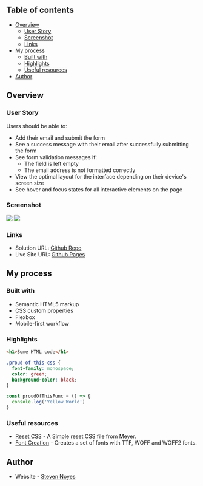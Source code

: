 ## Table of contents

- [Overview](#overview)
  - [User Story](#user-story)
  - [Screenshot](#screenshot)
  - [Links](#links)
- [My process](#my-process)
  - [Built with](#built-with)
  - [Highlights](#highlights)
  - [Useful resources](#useful-resources)
- [Author](#author)


## Overview

### User Story

Users should be able to:

- Add their email and submit the form
- See a success message with their email after successfully submitting the form
- See form validation messages if:
  - The field is left empty
  - The email address is not formatted correctly
- View the optimal layout for the interface depending on their device's screen size
- See hover and focus states for all interactive elements on the page

### Screenshot

![](./screenshot.jpg)
![](./screenshot.jpg)


### Links

- Solution URL: [Github Repo](https://github.com/SteveNoyes/newsletter-sign-up)
- Live Site URL: [Github Pages](https://stevenoyes.github.io/newsletter-sign-up/)


## My process

### Built with

- Semantic HTML5 markup
- CSS custom properties
- Flexbox
- Mobile-first workflow


### Highlights

```html
<h1>Some HTML code</h1>
```
```css
.proud-of-this-css {
  font-family: monospace;
  color: green;
  background-color: black;
}
```
```js
const proudOfThisFunc = () => {
  console.log('Yellow World')
}
```


### Useful resources

- [Reset CSS](https://meyerweb.com/eric/tools/css/reset/) - A Simple reset CSS file from Meyer.
- [Font Creation](https://transfonter.org/) - Creates a set of fonts with TTF, WOFF and WOFF2 fonts.


## Author

- Website - [Steven Noyes](https://www.stevenmnoyes.com)